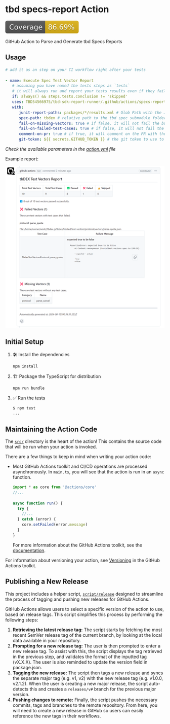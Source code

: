 # tbd specs-report Action

[![Coverage](./badges/coverage.svg)](./badges/coverage.svg)

GitHub Action to Parse and Generate tbd Specs Reports

## Usage

```yaml
# add it as an step on your CI workflow right after your tests

- name: Execute Spec Test Vector Report
   # assuming you have named the tests steps as `tests`
   # it will always run and report your tests results even if they failed
   if: always() && steps.tests.conclusion != 'skipped'
   uses: TBD54566975/tbd-sdk-report-runner/.github/actions/specs-report@main
   with:
      junit-report-paths: packages/*/results.xml # Glob Path with the JUnit test vectors report
      spec-path: tbdex # relative path to the tbd spec submodule folder
      fail-on-missing-vectors: true # if false, it will not fail the build if the test vectors are missing
      fail-on-failed-test-cases: true # if false, it will not fail the build if the test cases are failed
      comment-on-pr: true # if true, it will comment on the PR with the report
      git-token: ${{ secrets.GITHUB_TOKEN }} # the git token to use to comment on the PR
```

_Check the available parameters in the [action.yml](./action.yml) file_

Example report:

![Example Report](./example-report.png)

## Initial Setup

1. :hammer_and_wrench: Install the dependencies

   ```bash
   npm install
   ```

1. :building_construction: Package the TypeScript for distribution

   ```bash
   npm run bundle
   ```

1. :white_check_mark: Run the tests

   ```bash
   $ npm test
   ...
   ```

## Maintaining the Action Code

The [`src/`](./src/) directory is the heart of the action! This contains the
source code that will be run when your action is invoked.

There are a few things to keep in mind when writing your action code:

- Most GitHub Actions toolkit and CI/CD operations are processed asynchronously.
  In `main.ts`, you will see that the action is run in an `async` function.

  ```javascript
  import * as core from '@actions/core'
  //...

  async function run() {
    try {
      //...
    } catch (error) {
      core.setFailed(error.message)
    }
  }
  ```

  For more information about the GitHub Actions toolkit, see the
  [documentation](https://github.com/actions/toolkit/blob/master/README.md).

For information about versioning your action, see
[Versioning](https://github.com/actions/toolkit/blob/master/docs/action-versioning.md)
in the GitHub Actions toolkit.

## Publishing a New Release

This project includes a helper script, [`script/release`](./script/release)
designed to streamline the process of tagging and pushing new releases for
GitHub Actions.

GitHub Actions allows users to select a specific version of the action to use,
based on release tags. This script simplifies this process by performing the
following steps:

1. **Retrieving the latest release tag:** The script starts by fetching the most
   recent SemVer release tag of the current branch, by looking at the local data
   available in your repository.
1. **Prompting for a new release tag:** The user is then prompted to enter a new
   release tag. To assist with this, the script displays the tag retrieved in
   the previous step, and validates the format of the inputted tag (vX.X.X). The
   user is also reminded to update the version field in package.json.
1. **Tagging the new release:** The script then tags a new release and syncs the
   separate major tag (e.g. v1, v2) with the new release tag (e.g. v1.0.0,
   v2.1.2). When the user is creating a new major release, the script
   auto-detects this and creates a `releases/v#` branch for the previous major
   version.
1. **Pushing changes to remote:** Finally, the script pushes the necessary
   commits, tags and branches to the remote repository. From here, you will need
   to create a new release in GitHub so users can easily reference the new tags
   in their workflows.
